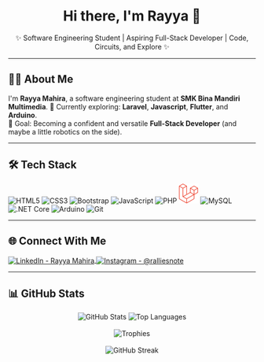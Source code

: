 <h1 align="center">Hi there, I'm Rayya 👋</h1>
<p align="center">✨ Software Engineering Student | Aspiring Full-Stack Developer | Code, Circuits, and Explore ✨</p>

---

## 👩‍💻 About Me

<p align="left">
I'm <strong>Rayya Mahira</strong>, a software engineering student at <strong>SMK Bina Mandiri Multimedia</strong>. 
🌱 Currently exploring: <strong>Laravel</strong>, <strong>Javascript</strong>, <strong>Flutter</strong>, and <strong>Arduino</strong>.<br>
🎯 Goal: Becoming a confident and versatile <strong>Full-Stack Developer</strong> (and maybe a little robotics on the side).<br>
<!-- 🐞 Fun Fact: I’ve been creating bugs since 2023 😉 -->
</p>

---

## 🛠️ Tech Stack

<div align="left">
  <img src="https://cdn.jsdelivr.net/gh/devicons/devicon/icons/html5/html5-original.svg" height="40" alt="HTML5" />
  <img src="https://cdn.jsdelivr.net/gh/devicons/devicon/icons/css3/css3-original.svg" height="40" alt="CSS3" />
  <img src="https://cdn.jsdelivr.net/gh/devicons/devicon/icons/bootstrap/bootstrap-original.svg" height="40" alt="Bootstrap" />
  <img src="https://cdn.jsdelivr.net/gh/devicons/devicon/icons/javascript/javascript-original.svg" height="40" alt="JavaScript" />
  <img src="https://cdn.jsdelivr.net/gh/devicons/devicon/icons/php/php-original.svg" height="40" alt="PHP" />
  <img src="https://github.com/devicons/devicon/blob/v2.16.0/icons/laravel/laravel-original.svg" height="40" alt="laravel logo" />
  <img src="https://cdn.jsdelivr.net/gh/devicons/devicon/icons/mysql/mysql-original.svg" height="40" alt="MySQL" />
  <img src="https://cdn.jsdelivr.net/gh/devicons/devicon/icons/dotnetcore/dotnetcore-original.svg" height="40" alt=".NET Core" />
  <img src="https://cdn.jsdelivr.net/gh/devicons/devicon/icons/arduino/arduino-original.svg" height="40" alt="Arduino" />
<!--   <img src="https://cdn.jsdelivr.net/gh/devicons/devicon/icons/godot/godot-original.svg" height="40" alt="Godot" /> -->
  <img src="https://cdn.jsdelivr.net/gh/devicons/devicon/icons/git/git-original.svg" height="40" alt="Git" />
</div>

---

## 🌐 Connect With Me

<p align="left">
  <a href="https://linkedin.com/in/rayya-mahira" target="_blank">
    <img align="center" src="https://raw.githubusercontent.com/rahuldkjain/github-profile-readme-generator/master/src/images/icons/Social/linked-in-alt.svg" alt="LinkedIn - Rayya Mahira" height="30" width="40" />
  </a>
  <a href="https://instagram.com/ralliesnote" target="_blank">
    <img align="center" src="https://raw.githubusercontent.com/rahuldkjain/github-profile-readme-generator/master/src/images/icons/Social/instagram.svg" alt="Instagram - @ralliesnote" height="30" width="40" />
  </a>
  <!-- <a href="https://www.youtube.com/c/ralliesnote" target="blank"><img align="center" src="https://raw.githubusercontent.com/rahuldkjain/github-profile-readme-generator/master/src/images/icons/Social/youtube.svg" alt="YouTube - ralliesnote" height="30" width="40" /></a> -->
</p>

---

## 📊 GitHub Stats

<div align="center">
  <img src="https://github-readme-stats.vercel.app/api?username=rayymhra&show_icons=true&theme=dracula&hide_border=true&border_radius=10&count_private=true" height="160" alt="GitHub Stats" />
  <img src="https://github-readme-stats.vercel.app/api/top-langs/?username=rayymhra&layout=compact&theme=dracula&hide_border=true&border_radius=10" height="160" alt="Top Languages" />
</div>

<br/>

<div align="center">
  <img src="https://github-profile-trophy.vercel.app/?username=rayymhra&theme=dracula&no-frame=true&row=1&column=6&margin-w=10" alt="Trophies" />
</div>

<br/>

<div align="center">
  <picture>
    <source media="(prefers-color-scheme: dark)" srcset="https://streak-stats.demolab.com?user=rayymhra&theme=dark&hide_border=true&border_radius=10" />
    <img src="https://streak-stats.demolab.com?user=rayymhra&theme=default&hide_border=true&border_radius=10" alt="GitHub Streak" />
  </picture>
</div>
